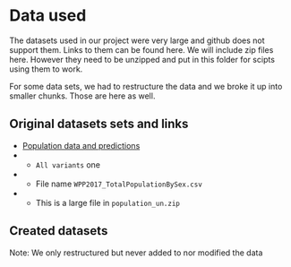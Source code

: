 # Data used

The datasets used in our project were very large and github does not support them. Links to them can be found here. We will include zip files here. However they need to be unzipped and put in this folder for scipts using them to work. 


For some data sets, we had to restructure the data and we broke it up into smaller chunks. Those are here as well.


## Original datasets sets and links
- [Population data and predictions](https://population.un.org/wpp/Download/Standard/CSV/)
- - `All variants` one
- - File name `WPP2017_TotalPopulationBySex.csv`
- - This is a large file in `population_un.zip`


## Created datasets


Note: We only restructured but never added to nor modified the data



